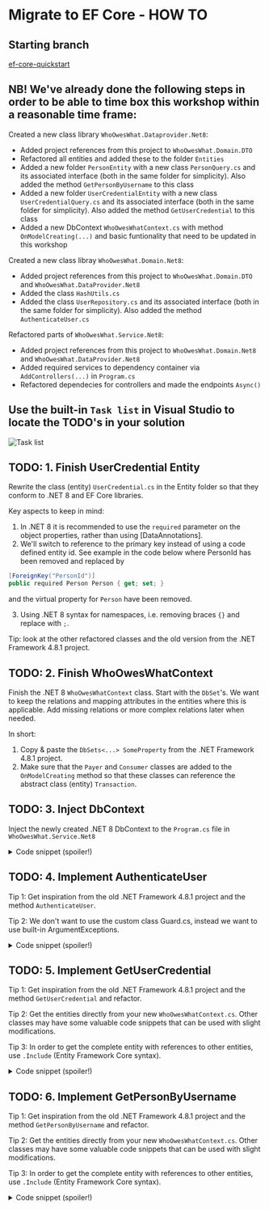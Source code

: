 # Migrate to EF Core - HOW TO

## Starting branch
[ef-core-quickstart](https://github.com/sopra-steria-norge/WhoOwesWhat-Net48/tree/ef-core-quickstart)

## NB! We've already done the following steps in order to be able to time box this workshop within a reasonable time frame: 
Created a new class library `WhoOwesWhat.Dataprovider.Net8`: 
- Added project references from this project to `WhoOwesWhat.Domain.DTO`
- Refactored all entities and added these to the folder `Entities`
- Added a new folder `PersonEntity` with a new class `PersonQuery.cs` and its associated interface (both in the same folder for simplicity). Also added the method `GetPersonByUsername` to this class
- Added a new folder `UserCredentialEntity` with a new class `UserCredentialQuery.cs` and its associated interface (both in the same folder for simplicity). Also added the method `GetUserCredential` to this class
- Added a new DbContext `WhoOwesWhatContext.cs` with method `OnModelCreating(...)` and basic funtionality that need to be updated in this workshop

Created a new class libray `WhoOwesWhat.Domain.Net8`:
- Added project references from this project to `WhoOwesWhat.Domain.DTO` and `WhoOwesWhat.DataProvider.Net8`
- Added the class `HashUtils.cs`
- Added the class `UserRepository.cs` and its associated interface (both in the same folder for simplicity). Also added the method `AuthenticateUser.cs`

Refactored parts of `WhoOwesWhat.Service.Net8`:
- Added project references from this project to `WhoOwesWhat.Domain.Net8` and `WhoOwesWhat.DataProvider.Net8`
- Added required services to dependency container via `AddControllers(...)` in `Program.cs`
- Refactored dependecies for controllers and made the endpoints `Async()`

## Use the built-in `Task list` in Visual Studio to locate the TODO's in your solution

![Task list](https://github.com/sopra-steria-norge/cloud-akademiet-course-files/blob/main/images/ef-core-migration-images/task-list.png)

## TODO: 1. Finish UserCredential Entity
Rewrite the class (entity) `UserCredential.cs` in the Entity folder so that they conform to .NET 8 and EF Core libraries.

Key aspects to keep in mind: 
1. In .NET 8 it is recommended to use the `required` parameter on the object properties, rather than using [DataAnnotations].
2. We'll switch to reference to the primary key instead of using a code defined entity id. See example in the code below where PersonId has been removed and replaced by

```csharp
[ForeignKey("PersonId")]
public required Person Person { get; set; }
```
and the virtual property for `Person` have been removed.

3. Using .NET 8 syntax for namespaces, i.e. removing braces `{}` and replace with `;`.

Tip: look at the other refactored classes and the old version from the .NET Framework 4.8.1 project.

## TODO: 2. Finish WhoOwesWhatContext	
Finish the .NET 8 `WhoOwesWhatContext` class. Start with the `DbSet`'s. We want to keep the relations and mapping attributes in the entities where this is applicable. Add missing relations or more complex relations later when needed. 

In short: 

1. Copy & paste the `DbSets<...> SomeProperty` from the .NET Framework 4.8.1 project.
2. Make sure that the `Payer` and `Consumer` classes are added to the `OnModelCreating` method so that these classes can reference the abstract class (entity) `Transaction`. 

## TODO: 3. Inject DbContext	
Inject the newly created .NET 8 DbContext to the `Program.cs` file in `WhoOwesWhat.Service.Net8`

<details>
  <summary> Code snippet (spoiler!) </summary>
	
```csharp
builder.Services.AddDbContext<WhoOwesWhatContext>(options =>
{
	options.UseSqlServer(builder.Configuration.GetConnectionString("DefaultConnection"));
});
```
</details>

## TODO: 4. Implement AuthenticateUser	
Tip 1: Get inspiration from the old .NET Framework 4.8.1 project and the method `AuthenticateUser`.

Tip 2: We don't want to use the custom class Guard.cs, instead we want to use built-in ArgumentExceptions. 

<details>
  <summary> Code snippet (spoiler!) </summary>
	
Replace custom Guard clauses with built in ArgumentException where applicable:

```csharp
ArgumentException.ThrowIfNullOrEmpty(variableToCheck)
```

</details>

## TODO: 5. Implement GetUserCredential	
Tip 1: Get inspiration from the old .NET Framework 4.8.1 project and the method `GetUserCredential` and refactor.

Tip 2: Get the entities directly from your new `WhoOwesWhatContext.cs`. Other classes may have some valuable code snippets that can be used with slight modifications.

Tip 3: In order to get the complete entity with references to other entities, use `.Include` (Entity Framework Core syntax).


<details>
  <summary> Code snippet (spoiler!) </summary>
	
Use LINQ queries to get data:

```csharp
var userCredential = await _DbContext.UserCredentials.Include(u => u.Person).SingleOrDefaultAsync(a => a.Username == username);
```

</details>

## TODO: 6. Implement GetPersonByUsername 
Tip 1: Get inspiration from the old .NET Framework 4.8.1 project and the method `GetPersonByUsername` and refactor.

Tip 2: Get the entities directly from your new `WhoOwesWhatContext.cs`. Other classes may have some valuable code snippets that can be used with slight modifications.

Tip 3: In order to get the complete entity with references to other entities, use `.Include` (Entity Framework Core syntax).


<details>
  <summary> Code snippet (spoiler!) </summary>
	
Use LINQ queries to get data:

```csharp
var credential = await _DbContext.UserCredentials
                                        .Include(u => u.Person)
                                        .SingleOrDefaultAsync(a => a.Username == username);
```

</details>

